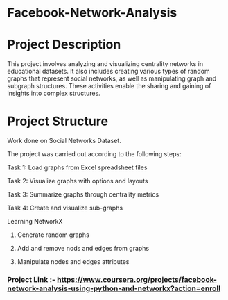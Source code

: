# Facebook-Network-Analysis

# Project Description
This project involves analyzing and visualizing centrality networks in educational datasets. It also includes creating various types of random graphs that represent social networks, as well as manipulating graph and subgraph structures. These activities enable the sharing and gaining of insights into complex structures.

# Project Structure
Work done on Social Networks Dataset.

The project was carried out according to the following steps:

Task 1: Load graphs from Excel spreadsheet files

Task 2: Visualize graphs with options and layouts

Task 3: Summarize graphs through centrality metrics

Task 4: Create and visualize sub-graphs

Learning NetworkX

1) Generate random graphs

2) Add and remove nods and edges from graphs

3) Manipulate nodes and edges attributes


### Project Link :- https://www.coursera.org/projects/facebook-network-analysis-using-python-and-networkx?action=enroll

